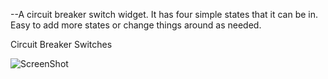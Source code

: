 

--A circuit breaker switch widget. It has four simple states that it can be in. Easy to add more states or change things around as needed.


Circuit Breaker Switches

![ScreenShot](/Misc/CircuitBreaker/circuit_breaker.png)

